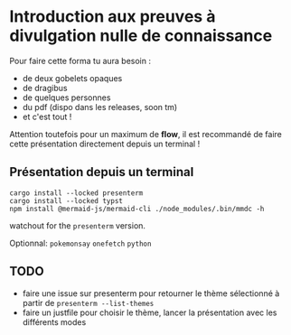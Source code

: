 # Introduction aux preuves à divulgation nulle de connaissance

Pour faire cette forma tu aura besoin :
- de deux gobelets opaques
- de dragibus
- de quelques personnes
- du pdf (dispo dans les releases, soon tm)
- et c'est tout !

Attention toutefois pour un maximum de **flow**, il est recommandé de faire cette présentation directement depuis un terminal !

## Présentation depuis un terminal

```
cargo install --locked presenterm
cargo install --locked typst
npm install @mermaid-js/mermaid-cli ./node_modules/.bin/mmdc -h
```

watchout for the `presenterm` version.

Optionnal:
`pokemonsay`
`onefetch`
`python`

## TODO

- faire une issue sur presenterm pour retourner le thème sélectionné à partir de `presenterm --list-themes`
- faire un justfile pour choisir le thème, lancer la présentation avec les différents modes
